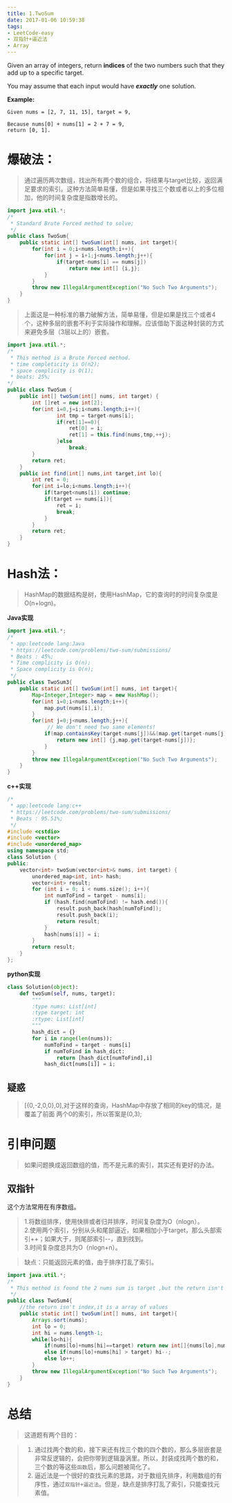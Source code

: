 ```yaml
---
title: 1.TwoSum
date: 2017-01-06 10:59:38
tags:
- LeetCode-easy
- 双指针+逼近法
- Array
---
```


Given an array of integers, return **indices** of the two numbers such that they add up to a specific target.

You may assume that each input would have ***exactly*** one solution.

**Example:**

	Given nums = [2, 7, 11, 15], target = 9,
	
	Because nums[0] + nums[1] = 2 + 7 = 9,
	return [0, 1].

<!--more-->

# 爆破法：
>通过遍历两次数组，找出所有两个数的组合，将结果与target比较，返回满足要求的索引。这种方法简单易懂，但是如果寻找三个数或者以上的多位相加，他的时间复杂度是指数增长的。

```java
import java.util.*;
/*
 * Standard Brute Forced method to solve;
 */
public class TwoSum{
	public static int[] twoSum(int[] nums, int target){
		for(int i = 0;i<nums.length;i++){
			for(int j = i+1;j<nums.length;j++){
				if(target-nums[i] == nums[j])
					return new int[] {i,j};
			}
		}
		throw new IllegalArgumentException("No Such Two Arguments");
	}
}
```

>上面这是一种标准的暴力破解方法，简单易懂，但是如果是找三个或者4个，这种多层的嵌套不利于实际操作和理解。应该借助下面这种封装的方式来避免多层（3层以上的）嵌套。

```java
import java.util.*;
/*
 * This method is a Brute Forced method.
 * time completicity is O(n2);
 * space complicity is O(1);
 * beats: 25%;
*/
public class TwoSum {
    public int[] twoSum(int[] nums, int target) {
    	int []ret = new int[2];
    	for(int i=0,j=i;i<nums.length;i++){
    			int tmp = target-nums[i];
    			if(ret[1]==0){
    				ret[0] = i; 
					ret[1] = this.find(nums,tmp,++j);
    			}else
    				break;
    	}
    	return ret;
    }
    public int find(int[] nums,int target,int lo){
    	int ret = 0;
    	for(int i=lo;i<nums.length;i++){
    		if(target<nums[i]) continue;
    		if(target == nums[i]){
    			ret = i;
    			break;
    		}
        }
        return ret;
    } 
}
```

# Hash法：
>HashMap的数据结构是树，使用HashMap，它的查询时的时间复杂度是O(n+logn)。
>

**Java实现**

```java
import java.util.*;
/*
 * app:leetcode lang:Java
 * https://leetcode.com/problems/two-sum/submissions/
 * Beats : 45%;
 * Time complicity is O(n);
 * Space complicity is O(n);
 */
public class TwoSum3{
	public static int[] twoSum(int[] nums, int target){
		Map<Integer,Integer> map = new HashMap();
		for(int i=0;i<nums.length;i++){
			map.put(nums[i],i);
		}
		for(int j=0;j<nums.length;j++){
			 // We don't need two same elements!
			if(map.containsKey(target-nums[j])&&(map.get(target-nums[j])!=j)){
				return new int[] {j,map.get(target-nums[j])};
			}
		}
		throw new IllegalArgumentException("No Such Two Arguments");
	}
}
```

**c++实现**

```c++
/*
 * app:leetcode lang:c++
 * https://leetcode.com/problems/two-sum/submissions/
 * Beats : 95.51%;
 */
#include <cstdio>
#include <vector>
#include <unordered_map>
using namespace std;
class Solution {
public:
	vector<int> twoSum(vector<int>& nums, int target) {
		unordered_map<int, int> hash;
		vector<int> result;
		for (int i = 0; i < nums.size(); i++){
			int numToFind = target - nums[i];
			if (hash.find(numToFind) != hash.end()){
				result.push_back(hash[numToFind]);
				result.push_back(i);
				return result;
			}
			hash[nums[i]] = i;
		}
		return result;
	}
};
```

**python实现**

```python
class Solution(object):
    def twoSum(self, nums, target):
        """
        :type nums: List[int]
        :type target: int
        :rtype: List[int]
        """
        hash_dict = {}
        for i in range(len(nums)):
            numToFind = target - nums[i]
            if numToFind in hash_dict:
                return [hash_dict[numToFind],i]
            hash_dict[nums[i]] = i;

```



## 疑惑

>[{0,-2,0,0},0],对于这样的查询，HashMap中存放了相同的key的情况，是覆盖了前面
两个0的索引，所以答案是(0,3);


# 引申问题

>如果问题换成返回数组的值，而不是元素的索引，其实还有更好的办法。

## 双指针
这个方法常用在有序数组。
>1.将数组排序，使用快排或者归并排序，时间复杂度为O（nlogn）。<br>
2.使用两个索引，分别从头和尾部逼近，如果相加小于target，那么头部索引++；如果大于，则尾部索引--，直到找到。<br>
3.时间复杂度总共为O（nlogn+n）。<br>

>缺点：只能返回元素的值，由于排序打乱了索引。

```java
import java.util.*;
/*
 * This method is found the 2 nums sum is target ,but the return isn't the index!
 */
public class TwoSum4{
	//the return isn't index,it is a array of values
	public static int[] twoSum(int[] nums, int target){
		Arrays.sort(nums);
		int lo = 0;
		int hi = nums.length-1;
		while(lo<hi){
			if(nums[lo]+nums[hi]==target) return new int[]{nums[lo],nums[hi]};
			else if(nums[lo]+nums[hi] > target) hi--;
			else lo++;
		}
		throw new IllegalArgumentException("No Such Two Arguments");
	}
}
```

# 总结

>这道题有两个目的：

>1. 通过找两个数的和，接下来还有找三个数的四个数的，那么多层嵌套是非常反逻辑的，会把你带到逻辑漩涡里。所以，封装成找两个数的和，三个数的等这些`函数`后，那么问题被简化了。
>2. 逼近法是一个很好的查找元素的思路，对于数组先排序，利用数组的有序性，通过`双指针+逼近法`。但是，缺点是排序打乱了索引，只能查找元素值。